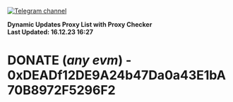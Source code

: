 [![Telegram channel](https://img.shields.io/endpoint?url=https://runkit.io/damiankrawczyk/telegram-badge/branches/master?url=https://t.me/n4z4v0d)](https://t.me/n4z4v0d) 

**Dynamic Updates Proxy List with Proxy Checker**  
**Last Updated: 16.12.23 16:27**

# DONATE (_any evm_) - 0xDEADf12DE9A24b47Da0a43E1bA70B8972F5296F2
